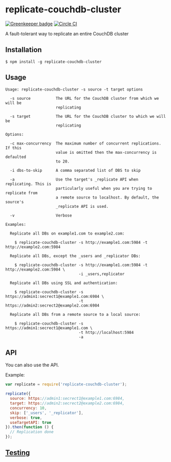 # replicate-couchdb-cluster

[![Greenkeeper badge](https://badges.greenkeeper.io/redgeoff/replicate-couchdb-cluster.svg)](https://greenkeeper.io/) [![Circle CI](https://circleci.com/gh/redgeoff/replicate-couchdb-cluster.svg?style=svg&circle-token=29186a9bacd110b627323d86119076539d8b144e)](https://circleci.com/gh/redgeoff/replicate-couchdb-cluster)

A fault-tolerant way to replicate an entire CouchDB cluster


## Installation

    $ npm install -g replicate-couchdb-cluster


## Usage

    Usage: replicate-couchdb-cluster -s source -t target options

      -s source           The URL for the CouchDB cluster from which we will be
                          replicating

      -s target           The URL for the CouchDB cluster to which we will be
                          replicating

    Options:

      -c max-concurrency  The maximum number of concurrent replications. If this
                          value is omitted then the max-concurrency is defaulted
                          to 20.

      -i dbs-to-skip      A comma separated list of DBS to skip

      -a                  Use the target's _replicate API when replicating. This is
                          particularly useful when you are trying to replicate from
                          a remote source to localhost. By default, the source's
                          _replicate API is used.

      -v                  Verbose

    Examples:

      Replicate all DBs on example1.com to example2.com:

        $ replicate-couchdb-cluster -s http://example1.com:5984 -t http://example2.com:5984

      Replicate all DBs, except the _users and _replicator DBs:

        $ replicate-couchdb-cluster -s http://example1.com:5984 -t http://example2.com:5984 \
                                    -i _users,replicator

      Replicate all DBs using SSL and authentication:

        $ replicate-couchdb-cluster -s https://admin1:secrect1@example1.com:6984 \
                                    -t https://admin2:secrect2@example2.com:6984

      Replicate all DBs from a remote source to a local source:

        $ replicate-couchdb-cluster -s https://admin1:secrect1@example1.com \
                                    -t http://localhost:5984
                                    -a

## API

You can also use the API.

Example:

```js
var replicate = require('replicate-couchdb-cluster');

replicate({
  source: https://admin1:secrect1@example1.com:6984,
  target: https://admin2:secrect2@example2.com:6984,
  concurrency: 10,
  skip: ['_users', '_replicator'],
  verbose: true,
  useTargetAPI: true
}).then(function () {
  // Replication done
});
```

## [Testing](TESTING.md)
